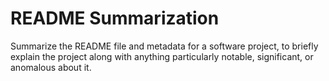 # README Summarization

Summarize the README file and metadata for a software project, to briefly explain the project along with anything particularly notable, significant, or anomalous about it.
